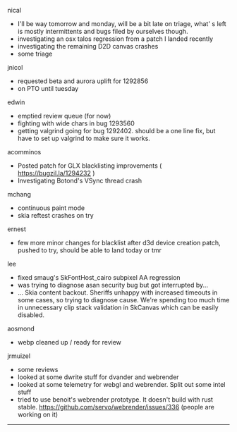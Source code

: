 nical
* I'll be way tomorrow and monday, will be a bit late on triage, what' s left is mostly intermittents and bugs filed by ourselves though.
* investigating an osx talos regression from a patch I landed recently
* investigating the remaining D2D canvas crashes
* some triage



jnicol
* requested beta and aurora uplift for 1292856
* on PTO until tuesday



edwin
* emptied review queue (for now)
* fighting with wide chars in bug 1293560
* getting valgrind going for bug 1292402. should be a one line fix, but have to set up valgrind to make sure it works.



acomminos
* Posted patch for GLX blacklisting improvements ( https://bugzil.la/1294232 )
* Investigating Botond's VSync thread crash



mchang
* continuous paint mode 
* skia reftest crashes on try



ernest
* few more minor changes for blacklist after d3d device creation patch, pushed to try, should be able to land today or tmr



lee
* fixed smaug's SkFontHost_cairo subpixel AA regression
* was trying to diagnose asan security bug but got interrupted by...
* ... Skia content backout. Sheriffs unhappy with increased timeouts in some cases, so trying to diagnose cause. We're spending too much time in unnecessary clip stack validation in SkCanvas which can be easily disabled.



aosmond
* webp cleaned up / ready for review





jrmuizel
* some reviews
* looked at some dwrite stuff for dvander and webrender
* looked at some telemetry for webgl and webrender. Split out some intel stuff
* tried to use benoit's webrender prototype. It doesn't build with rust stable. https://github.com/servo/webrender/issues/336 (people are working on it)



________________


